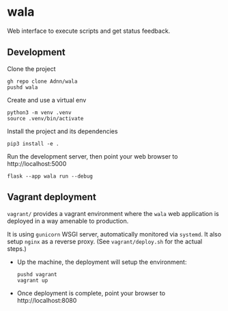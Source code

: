 # wala
Web interface to execute scripts and get status feedback.

## Development

Clone the project

    gh repo clone Adnn/wala
    pushd wala

Create and use a virtual env

    python3 -m venv .venv
    source .venv/bin/activate

Install the project and its dependencies

    pip3 install -e .

Run the development server, then point your web browser to http://localhost:5000

    flask --app wala run --debug

## Vagrant deployment

`vagrant/` provides a vagrant environment where the `wala` web application is deployed
in a way amenable to production.

It is using `gunicorn` WSGI server, automatically monitored via `systemd`.
It also setup `nginx` as a reverse proxy.
(See `vagrant/deploy.sh` for the actual steps.)

* Up the machine, the deployment will setup the environment:

      pushd vagrant
      vagrant up

* Once deployment is complete, point your browser to http://localhost:8080
